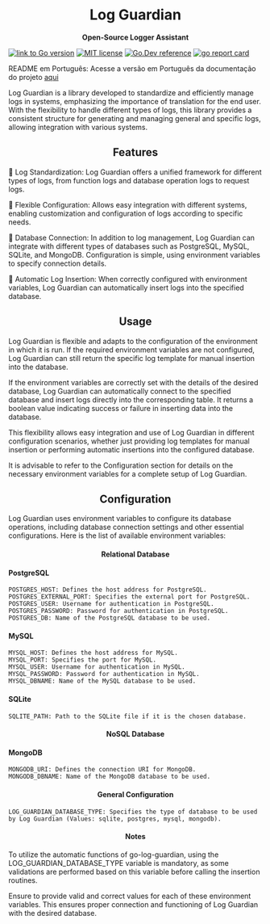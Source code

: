 <h1 align="center">Log Guardian</h1>

<p align="center"><strong>Open-Source Logger Assistant</strong></p>

[![link to Go version](https://img.shields.io/github/go-mod/go-version/fonteeboa/go-log-guardian)](https://img.shields.io/github/go-mod/go-version/fonteeboa/go-log-guardian)
[![MIT license](https://img.shields.io/badge/license-MIT-brightgreen.svg)](https://opensource.org/licenses/MIT)
[![Go.Dev reference](https://img.shields.io/badge/go.dev-reference-blue?logo=go&logoColor=white)](https://pkg.go.dev/github.com/fonteeBoa/go-log-guardian)
[![go report card](https://goreportcard.com/badge/github.com/fonteeBoa/go-log-guardian "go report card")](https://goreportcard.com/report/github.com/fonteeBoa/go-log-guardian)

README em Português: Acesse a versão em Português da documentação do projeto [aqui](https://github.com/fonteeboa/go-log-guardian/blob/master/README.md)

Log Guardian is a library developed to standardize and efficiently manage logs in systems, emphasizing the importance of translation for the end user. With the flexibility to handle different types of logs, this library provides a consistent structure for generating and managing general and specific logs, allowing integration with various systems.

<h2 align="center"><strong>Features</strong></h2>

🔹 Log Standardization: Log Guardian offers a unified framework for different types of logs, from function logs and database operation logs to request logs.

🔹 Flexible Configuration: Allows easy integration with different systems, enabling customization and configuration of logs according to specific needs.

🔹 Database Connection: In addition to log management, Log Guardian can integrate with different types of databases such as PostgreSQL, MySQL, SQLite, and MongoDB. Configuration is simple, using environment variables to specify connection details.

🔹 Automatic Log Insertion: When correctly configured with environment variables, Log Guardian can automatically insert logs into the specified database.

<h2 align="center"><strong>Usage</strong></h2>

Log Guardian is flexible and adapts to the configuration of the environment in which it is run. If the required environment variables are not configured, Log Guardian can still return the specific log template for manual insertion into the database.

If the environment variables are correctly set with the details of the desired database, Log Guardian can automatically connect to the specified database and insert logs directly into the corresponding table. It returns a boolean value indicating success or failure in inserting data into the database.

This flexibility allows easy integration and use of Log Guardian in different configuration scenarios, whether just providing log templates for manual insertion or performing automatic insertions into the configured database.

It is advisable to refer to the Configuration section for details on the necessary environment variables for a complete setup of Log Guardian.

<h2 align="center"><strong>Configuration</strong></h2>

Log Guardian uses environment variables to configure its database operations, including database connection settings and other essential configurations. Here is the list of available environment variables:

<h4 align="center"><strong>Relational Database</strong></h4>

#### PostgreSQL
```
POSTGRES_HOST: Defines the host address for PostgreSQL.
POSTGRES_EXTERNAL_PORT: Specifies the external port for PostgreSQL.
POSTGRES_USER: Username for authentication in PostgreSQL.
POSTGRES_PASSWORD: Password for authentication in PostgreSQL.
POSTGRES_DB: Name of the PostgreSQL database to be used.
```
#### MySQL
```
MYSQL_HOST: Defines the host address for MySQL.
MYSQL_PORT: Specifies the port for MySQL.
MYSQL_USER: Username for authentication in MySQL.
MYSQL_PASSWORD: Password for authentication in MySQL.
MYSQL_DBNAME: Name of the MySQL database to be used.
```
#### SQLite
```
SQLITE_PATH: Path to the SQLite file if it is the chosen database.
```

<h4 align="center"><strong>NoSQL Database</strong></h4>

#### MongoDB
```
MONGODB_URI: Defines the connection URI for MongoDB.
MONGODB_DBNAME: Name of the MongoDB database to be used.
```

<h4 align="center"><strong>General Configuration</strong></h4>

```
LOG_GUARDIAN_DATABASE_TYPE: Specifies the type of database to be used by Log Guardian (Values: sqlite, postgres, mysql, mongodb).
```

<h4 align="center"><strong>Notes</strong></h4>

To utilize the automatic functions of go-log-guardian, using the LOG_GUARDIAN_DATABASE_TYPE variable is mandatory, as some validations are performed based on this variable before calling the insertion routines.

Ensure to provide valid and correct values for each of these environment variables. This ensures proper connection and functioning of Log Guardian with the desired database.
